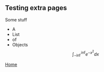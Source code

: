 ## Testing extra pages 
Some stuff 
- A
- List
- of
- Objects
$$\int^{\inf}_{-\inf}e^{-x^2}dx$$

[Home](Globbo-The-Glob.github.io/README.md)
